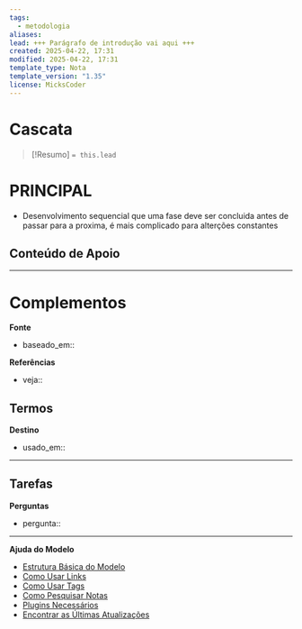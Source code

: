 ```yaml
---
tags:
  - metodologia
aliases: 
lead: +++ Parágrafo de introdução vai aqui +++
created: 2025-04-22, 17:31
modified: 2025-04-22, 17:31
template_type: Nota
template_version: "1.35"
license: MicksCoder
---
```



# Cascata

> [!Resumo]
> `= this.lead`

# **PRINCIPAL**
- Desenvolvimento sequencial que uma fase deve ser concluida antes de passar para a proxima, é mais complicado para alterções constantes

**Conteúdo de Apoio**
- 

---
# Complementos

**Fonte**
- baseado_em:: 

**Referências**
- veja:: 

**Termos**
- 

**Destino**
- usado_em:: 

---
**Tarefas**
- 

**Perguntas**
- pergunta:: 

---
**Ajuda do Modelo**
- [Estrutura Básica do Modelo](https://github.com/groepl/Obsidian-Templates#basic-template-structure)
- [Como Usar Links](https://github.com/groepl/Obsidian-Templates#how-to-use-links)
- [Como Usar Tags](https://github.com/groepl/Obsidian-Templates#how-to-use-tags)
- [Como Pesquisar Notas](https://github.com/groepl/Obsidian-Templates#how-to-search-notes)
- [Plugins Necessários](https://github.com/groepl/Obsidian-Templates#obsidian-plugins-needed)
- [Encontrar as Últimas Atualizações](https://github.com/groepl/Obsidian-Templates)
